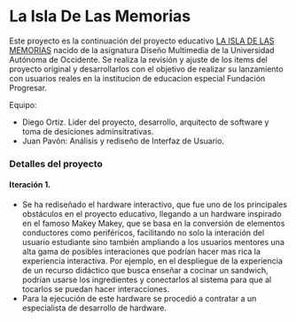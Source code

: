 
# La Isla De Las Memorias
Este proyecto es la continuación del proyecto educativo [LA ISLA DE LAS MEMORIAS](https://github.com/MiguelAnchico/LaIslaDeLasMemorias) nacido de la asignatura Diseño Multimedia de la Universidad Autónoma de Occidente. Se realiza la revisión y ajuste de los items del proyecto original y desarrollarlos con el objetivo de realizar su lanzamiento con usuarios reales en la institucion de educacion especial Fundación Progresar.

Equipo:
- Diego Ortiz. Lider del proyecto, desarrollo, arquitecto de software y toma de desiciones adminsitrativas.
- Juan Pavón: Análisis y rediseño de Interfaz de Usuario.

### Detalles del proyecto
#### Iteración 1.
- Se ha rediseñado el hardware interactivo, que fue uno de los principales obstáculos en el proyecto educativo, llegando a un hardware inspirado en el famoso Makey Makey, que se basa en la conversión de elementos conductores como periféricos, facilitando no solo la interación del usuario estudiante sino también ampliando a los usuarios mentores una alta gama de posibles interaciones que podrían hacer mas rica la experiencia interactiva. Por ejemplo, en el despliegue de la experiencia de un recurso didáctico que busca enseñar a cocinar un sandwich, podrían usarse los ingredientes y conectarlos al sistema para que al tocarlos se puedan hacer interacciones.
- Para la ejecución de este hardware se procedió a contratar a un especialista de desarrollo de hardware. 
